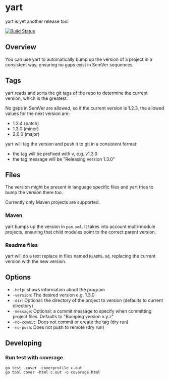 # yart
yart is yet another release tool

[![Build Status](https://travis-ci.org/ngeor/yart.svg?branch=master)](https://travis-ci.org/ngeor/yart)

## Overview

You can use yart to automatically bump up the version of a
project in a consistent way, ensuring no gaps exist in SemVer sequences.

## Tags

yart reads and sorts the git tags of the repo to determine the current version, which is the greatest.

No gaps in SemVer are allowed, so if the current version is
1.2.3, the allowed values for the next version are:

- 1.2.4 (patch)
- 1.3.0 (minor)
- 2.0.0 (major)

yart will tag the version and push it to git in a consistent
format:

- the tag will be prefixed with v, e.g. v1.3.0
- the tag message will be "Releasing version 1.3.0"

## Files

The version might be present in language specific files
and yart tries to bump the version there too.

Currently only Maven projects are supported.

### Maven

yart bumps up the version in `pom.xml`. It takes into account
multi-module projects, ensuring that child modules point to
the correct parent version.

### Readme files

yart will do a text replace in files named `README.md`, replacing the current
version with the new version.

## Options

- `-help`: shows information about the program
- `-version`: The desired version e.g. 1.3.0
- `-dir`: Optional: the directory of the project to version (defaults to current directory)
- `-message`: Optional: a commit message to specify when committing project files. Defaults to "Bumping version x.y.z"
- `-no-commit`: Does not commit or create the tag (dry run)
- `-no-push`: Does not push to remote (dry run)

## Developing

### Run test with coverage

    go test -cover -coverprofile c.out
    go tool cover -html c.out -o coverage.html
